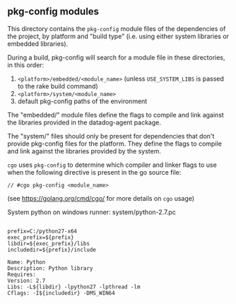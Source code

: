 ## pkg-config modules

This directory contains the `pkg-config` module files of the dependencies of the project, by platform and
"build type" (i.e. using either system libraries or embedded libraries).

During a build, pkg-config will search for a module file in these directories, in this order:
1. `<platform>/embedded/<module_name>` (unless `USE_SYSTEM_LIBS` is passed to the rake build command)
2. `<platform>/system/<module_name>`
3. default pkg-config paths of the environment

The "embedded/" module files define the flags to compile and link against the libraries
provided in the datadog-agent package.

The "system/" files should only be present for dependencies that don't provide pkg-config files
for the platform. They define the flags to compile and link against the libraries provided by the system.

`cgo` uses `pkg-config` to determine which compiler and linker flags to use when the following directive
is present in the go source file:

```
// #cgo pkg-config <module_name>
```

(see https://golang.org/cmd/cgo/ for more details on `cgo` usage)


System python on windows runner: system/python-2.7.pc

```

prefix=C:/python27-x64
exec_prefix=${prefix}
libdir=${exec_prefix}/libs
includedir=${prefix}/include

Name: Python
Description: Python library
Requires:
Version: 2.7
Libs: -L${libdir} -lpython27 -lpthread -lm
Cflags: -I${includedir} -DMS_WIN64

```
